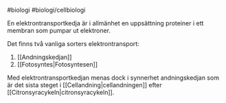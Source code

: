 #biologi #biologi/cellbiologi 

En elektrontransportkedja är i allmänhet en uppsättning proteiner i ett membran som pumpar ut elektroner.

Det finns två vanliga sorters elektrontransport:
1. [[Andningskedjan]]
2. [[Fotosyntes|Fotosyntesen]]

Med elektrontransportkedjan menas dock i synnerhet andningskedjan som är det sista steget i [[Cellandning|cellandningen]] efter [[Citronsyracykeln|citronsyracykeln]].